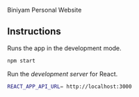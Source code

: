 Biniyam Personal Website



## Instructions

Runs the app in the development mode.
```bash
npm start
```

Run the *development server* for React.
```bash
REACT_APP_API_URL= http://localhost:3000